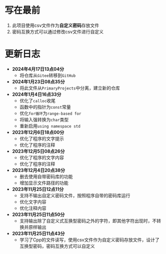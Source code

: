 # 写在最前

1. 此项目使用csv文件作为**自定义密码**存放文件
2. 密码互换方式可以通过修改csv文件进行自定义

# 更新日志

- **2024年4月17日13点04分**
    - 将仓库从```Gitee```转移到```GitHub```
- **2024年1月23日08点35分**
    - 将此文件从```PrimaryProjects```中分离，建立新的仓库
- **2024年1月4日16点33分**
    - 优化了```calloc```收尾
    - 函数中的指针为```const```常量
    - 优化```for循环```为```range-based for```
    - 将输入强转换为```char```类型
    - 重新启用```using namespace std```
- **2023年12月6日18点00分**
    - 优化了程序的文字提示
    - 优化了程序的注释
- **2023年12月5日08点26分**
    - 优化了程序的文字内容
    - 优化了程序的注释
- **2023年12月4日20点38分**
    - 删去使用自带密码库的功能
    - 增加显示文件路径的功能
- **2023年11月25日12点11分**
    - 支持不输出自定义密码文件，按照程序自带的密码库运行
    - 优化文字内容
    - 优化注释内容
- **2023年11月25日11点50分**
    - 支持输出除了自定义式互换型密码之外的字符，即其他字符出现时，不转换并原样输出
- **2023年11月25日11点43分**
    - 学习了Cpp的文件读写，使用csv文件作为自定义密码存放文件，设计了互换型密码，密码互换方式可以自定义
